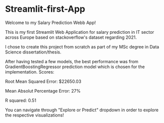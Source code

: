 # Streamlit-first-App

Welcome to my Salary Prediction Webb App! 

This is my first Streamlit Web Application for salary prediction in IT sector across Europe based on stackoverflow's dataset regarding 2021.

I chose to create this project from scratch as part of my MSc degree in Data Science dissertation/thesis. 


After having tested a few models, the best performance was from GradientBoostingRegressor prediction model which is chosen for the implementation. 
Scores: 

Root Mean Squared Error: $22650.03

Mean Absolut Percentage Error: 27%

R squared: 0.51

You can navigate through "Explore or Predict" dropdown in order to explore the respective visualizations! 

